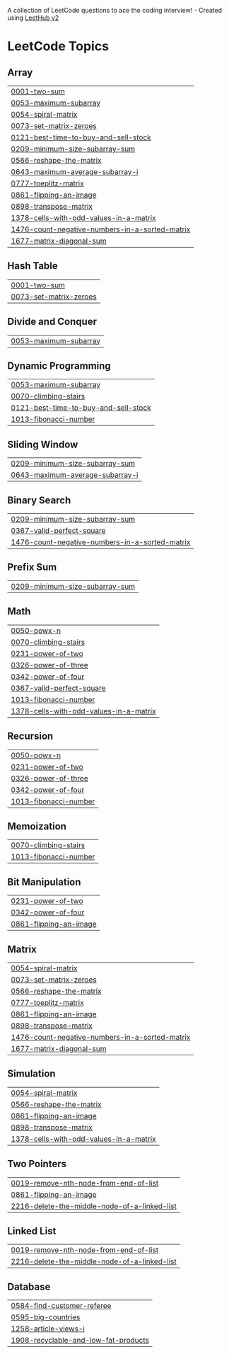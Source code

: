 A collection of LeetCode questions to ace the coding interview! - Created using [LeetHub v2](https://github.com/arunbhardwaj/LeetHub-2.0)
<!---LeetCode Topics Start-->
# LeetCode Topics
## Array
|  |
| ------- |
| [0001-two-sum](https://github.com/PritHingrajiya07/leetcode/tree/master/0001-two-sum) |
| [0053-maximum-subarray](https://github.com/PritHingrajiya07/leetcode/tree/master/0053-maximum-subarray) |
| [0054-spiral-matrix](https://github.com/PritHingrajiya07/leetcode/tree/master/0054-spiral-matrix) |
| [0073-set-matrix-zeroes](https://github.com/PritHingrajiya07/leetcode/tree/master/0073-set-matrix-zeroes) |
| [0121-best-time-to-buy-and-sell-stock](https://github.com/PritHingrajiya07/leetcode/tree/master/0121-best-time-to-buy-and-sell-stock) |
| [0209-minimum-size-subarray-sum](https://github.com/PritHingrajiya07/leetcode/tree/master/0209-minimum-size-subarray-sum) |
| [0566-reshape-the-matrix](https://github.com/PritHingrajiya07/leetcode/tree/master/0566-reshape-the-matrix) |
| [0643-maximum-average-subarray-i](https://github.com/PritHingrajiya07/leetcode/tree/master/0643-maximum-average-subarray-i) |
| [0777-toeplitz-matrix](https://github.com/PritHingrajiya07/leetcode/tree/master/0777-toeplitz-matrix) |
| [0861-flipping-an-image](https://github.com/PritHingrajiya07/leetcode/tree/master/0861-flipping-an-image) |
| [0898-transpose-matrix](https://github.com/PritHingrajiya07/leetcode/tree/master/0898-transpose-matrix) |
| [1378-cells-with-odd-values-in-a-matrix](https://github.com/PritHingrajiya07/leetcode/tree/master/1378-cells-with-odd-values-in-a-matrix) |
| [1476-count-negative-numbers-in-a-sorted-matrix](https://github.com/PritHingrajiya07/leetcode/tree/master/1476-count-negative-numbers-in-a-sorted-matrix) |
| [1677-matrix-diagonal-sum](https://github.com/PritHingrajiya07/leetcode/tree/master/1677-matrix-diagonal-sum) |
## Hash Table
|  |
| ------- |
| [0001-two-sum](https://github.com/PritHingrajiya07/leetcode/tree/master/0001-two-sum) |
| [0073-set-matrix-zeroes](https://github.com/PritHingrajiya07/leetcode/tree/master/0073-set-matrix-zeroes) |
## Divide and Conquer
|  |
| ------- |
| [0053-maximum-subarray](https://github.com/PritHingrajiya07/leetcode/tree/master/0053-maximum-subarray) |
## Dynamic Programming
|  |
| ------- |
| [0053-maximum-subarray](https://github.com/PritHingrajiya07/leetcode/tree/master/0053-maximum-subarray) |
| [0070-climbing-stairs](https://github.com/PritHingrajiya07/leetcode/tree/master/0070-climbing-stairs) |
| [0121-best-time-to-buy-and-sell-stock](https://github.com/PritHingrajiya07/leetcode/tree/master/0121-best-time-to-buy-and-sell-stock) |
| [1013-fibonacci-number](https://github.com/PritHingrajiya07/leetcode/tree/master/1013-fibonacci-number) |
## Sliding Window
|  |
| ------- |
| [0209-minimum-size-subarray-sum](https://github.com/PritHingrajiya07/leetcode/tree/master/0209-minimum-size-subarray-sum) |
| [0643-maximum-average-subarray-i](https://github.com/PritHingrajiya07/leetcode/tree/master/0643-maximum-average-subarray-i) |
## Binary Search
|  |
| ------- |
| [0209-minimum-size-subarray-sum](https://github.com/PritHingrajiya07/leetcode/tree/master/0209-minimum-size-subarray-sum) |
| [0367-valid-perfect-square](https://github.com/PritHingrajiya07/leetcode/tree/master/0367-valid-perfect-square) |
| [1476-count-negative-numbers-in-a-sorted-matrix](https://github.com/PritHingrajiya07/leetcode/tree/master/1476-count-negative-numbers-in-a-sorted-matrix) |
## Prefix Sum
|  |
| ------- |
| [0209-minimum-size-subarray-sum](https://github.com/PritHingrajiya07/leetcode/tree/master/0209-minimum-size-subarray-sum) |
## Math
|  |
| ------- |
| [0050-powx-n](https://github.com/PritHingrajiya07/leetcode/tree/master/0050-powx-n) |
| [0070-climbing-stairs](https://github.com/PritHingrajiya07/leetcode/tree/master/0070-climbing-stairs) |
| [0231-power-of-two](https://github.com/PritHingrajiya07/leetcode/tree/master/0231-power-of-two) |
| [0326-power-of-three](https://github.com/PritHingrajiya07/leetcode/tree/master/0326-power-of-three) |
| [0342-power-of-four](https://github.com/PritHingrajiya07/leetcode/tree/master/0342-power-of-four) |
| [0367-valid-perfect-square](https://github.com/PritHingrajiya07/leetcode/tree/master/0367-valid-perfect-square) |
| [1013-fibonacci-number](https://github.com/PritHingrajiya07/leetcode/tree/master/1013-fibonacci-number) |
| [1378-cells-with-odd-values-in-a-matrix](https://github.com/PritHingrajiya07/leetcode/tree/master/1378-cells-with-odd-values-in-a-matrix) |
## Recursion
|  |
| ------- |
| [0050-powx-n](https://github.com/PritHingrajiya07/leetcode/tree/master/0050-powx-n) |
| [0231-power-of-two](https://github.com/PritHingrajiya07/leetcode/tree/master/0231-power-of-two) |
| [0326-power-of-three](https://github.com/PritHingrajiya07/leetcode/tree/master/0326-power-of-three) |
| [0342-power-of-four](https://github.com/PritHingrajiya07/leetcode/tree/master/0342-power-of-four) |
| [1013-fibonacci-number](https://github.com/PritHingrajiya07/leetcode/tree/master/1013-fibonacci-number) |
## Memoization
|  |
| ------- |
| [0070-climbing-stairs](https://github.com/PritHingrajiya07/leetcode/tree/master/0070-climbing-stairs) |
| [1013-fibonacci-number](https://github.com/PritHingrajiya07/leetcode/tree/master/1013-fibonacci-number) |
## Bit Manipulation
|  |
| ------- |
| [0231-power-of-two](https://github.com/PritHingrajiya07/leetcode/tree/master/0231-power-of-two) |
| [0342-power-of-four](https://github.com/PritHingrajiya07/leetcode/tree/master/0342-power-of-four) |
| [0861-flipping-an-image](https://github.com/PritHingrajiya07/leetcode/tree/master/0861-flipping-an-image) |
## Matrix
|  |
| ------- |
| [0054-spiral-matrix](https://github.com/PritHingrajiya07/leetcode/tree/master/0054-spiral-matrix) |
| [0073-set-matrix-zeroes](https://github.com/PritHingrajiya07/leetcode/tree/master/0073-set-matrix-zeroes) |
| [0566-reshape-the-matrix](https://github.com/PritHingrajiya07/leetcode/tree/master/0566-reshape-the-matrix) |
| [0777-toeplitz-matrix](https://github.com/PritHingrajiya07/leetcode/tree/master/0777-toeplitz-matrix) |
| [0861-flipping-an-image](https://github.com/PritHingrajiya07/leetcode/tree/master/0861-flipping-an-image) |
| [0898-transpose-matrix](https://github.com/PritHingrajiya07/leetcode/tree/master/0898-transpose-matrix) |
| [1476-count-negative-numbers-in-a-sorted-matrix](https://github.com/PritHingrajiya07/leetcode/tree/master/1476-count-negative-numbers-in-a-sorted-matrix) |
| [1677-matrix-diagonal-sum](https://github.com/PritHingrajiya07/leetcode/tree/master/1677-matrix-diagonal-sum) |
## Simulation
|  |
| ------- |
| [0054-spiral-matrix](https://github.com/PritHingrajiya07/leetcode/tree/master/0054-spiral-matrix) |
| [0566-reshape-the-matrix](https://github.com/PritHingrajiya07/leetcode/tree/master/0566-reshape-the-matrix) |
| [0861-flipping-an-image](https://github.com/PritHingrajiya07/leetcode/tree/master/0861-flipping-an-image) |
| [0898-transpose-matrix](https://github.com/PritHingrajiya07/leetcode/tree/master/0898-transpose-matrix) |
| [1378-cells-with-odd-values-in-a-matrix](https://github.com/PritHingrajiya07/leetcode/tree/master/1378-cells-with-odd-values-in-a-matrix) |
## Two Pointers
|  |
| ------- |
| [0019-remove-nth-node-from-end-of-list](https://github.com/PritHingrajiya07/leetcode/tree/master/0019-remove-nth-node-from-end-of-list) |
| [0861-flipping-an-image](https://github.com/PritHingrajiya07/leetcode/tree/master/0861-flipping-an-image) |
| [2216-delete-the-middle-node-of-a-linked-list](https://github.com/PritHingrajiya07/leetcode/tree/master/2216-delete-the-middle-node-of-a-linked-list) |
## Linked List
|  |
| ------- |
| [0019-remove-nth-node-from-end-of-list](https://github.com/PritHingrajiya07/leetcode/tree/master/0019-remove-nth-node-from-end-of-list) |
| [2216-delete-the-middle-node-of-a-linked-list](https://github.com/PritHingrajiya07/leetcode/tree/master/2216-delete-the-middle-node-of-a-linked-list) |
## Database
|  |
| ------- |
| [0584-find-customer-referee](https://github.com/PritHingrajiya07/leetcode/tree/master/0584-find-customer-referee) |
| [0595-big-countries](https://github.com/PritHingrajiya07/leetcode/tree/master/0595-big-countries) |
| [1258-article-views-i](https://github.com/PritHingrajiya07/leetcode/tree/master/1258-article-views-i) |
| [1908-recyclable-and-low-fat-products](https://github.com/PritHingrajiya07/leetcode/tree/master/1908-recyclable-and-low-fat-products) |
<!---LeetCode Topics End-->